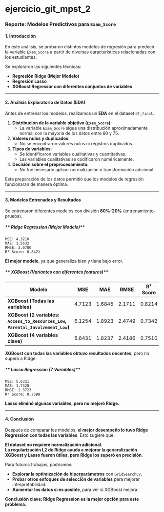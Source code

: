 # ejercicio_git_mpst_2

###  **Reporte: Modelos Predictivos para `Exam_Score`**  

####  **1. Introducción**  
En este análisis, se probaron distintos modelos de regresión para predecir la variable `Exam_Score` a partir de diversas características relacionadas con los estudiantes.  

Se exploraron las siguientes técnicas:  
- **Regresión Ridge (Mejor Modelo)**  
- **Regresión Lasso**  
- **XGBoost Regressor con diferentes conjuntos de variables**  

---  

####  **2. Análisis Exploratorio de Datos (EDA)**  
Antes de entrenar los modelos, realizamos un **EDA** en el dataset `df_final`.  

1. **Distribución de la variable objetivo (`Exam_Score`)**:  
   - La variable `Exam_Score` sigue una distribución aproximadamente normal con la mayoria de los datos entre 60 y 75.  
2. **Valores nulos y duplicados**:  
   - No se encontraron valores nulos ni registros duplicados.  
3. **Tipos de variables**:  
   - Se identificaron variables cualitativas y cuantitativas.  
   - Las variables cualitativas se codificaron numéricamente.  
4. **Decisión sobre el preprocesamiento**:  
   - No fue necesario aplicar normalización o transformación adicional.  

Esta preparación de los datos permitió que los modelos de regresión funcionaran de manera óptima.  

---  

####  **3. Modelos Entrenados y Resultados**  

Se entrenaron diferentes modelos con división **80%-20%** (entrenamiento-prueba).  

##### ** Ridge Regression (Mejor Modelo)**
```text
MSE: 4.3210
MAE: 1.5632
RMSE: 2.0780
R² Score: 0.8421
```
 **El mejor modelo**, ya que generaliza bien y tiene bajo error.  

##### ** XGBoost (Variantes con diferentes features)**
| Modelo | MSE | MAE | RMSE | R² Score |
|--------|------|------|------|---------|
| **XGBoost (Todas las variables)** | 4.7123 | 1.6845 | 2.1711 | 0.8214 |
| **XGBoost (2 variables: `Access_to_Resources_Low`, `Parental_Involvement_Low`)** | 6.1254 | 1.8923 | 2.4749 | 0.7342 |
| **XGBoost (4 variables clave)** | 5.8431 | 1.8237 | 2.4186 | 0.7510 |

**XGBoost con todas las variables obtuvo resultados decentes**, pero no superó a Ridge.  

##### ** Lasso Regression (7 Variables)**
```text
MSE: 5.6321
MAE: 1.7328
RMSE: 2.3723
R² Score: 0.7598
```
 **Lasso eliminó algunas variables, pero no mejoró Ridge.**  

---  

####  **4. Conclusión**  

Después de comparar los modelos, **el mejor desempeño lo tuvo Ridge Regression con todas las variables**. Esto sugiere que:  

 **El dataset no requiere normalización adicional**.  
 **La regularización L2 de Ridge ayuda a mejorar la generalización**.  
 **XGBoost y Lasso fueron útiles, pero Ridge los superó en precisión**.  

Para futuros trabajos, podriamos:  
- **Explorar la optimización de hiperparámetros** con `GridSearchCV`.  
- **Probar otros enfoques de selección de variables** para mejorar interpretabilidad.  
- **Aumentar los datos si es posible**, para ver si XGBoost mejora.  

 **Conclusión clave: Ridge Regression es la mejor opción para este problema.** 


